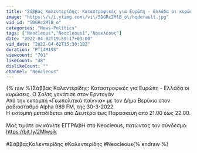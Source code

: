 ```yaml
---
title: "Σάββας Καλεντερίδης: Καταστροφικές για Ευρώπη - Ελλάδα οι κυρώσεις. Ο Σολτς γονάτισε στον Ερντογάν"
image: "https:\/\/i.ytimg.com\/vi\/5DGRc2MlB_o\/hqdefault.jpg"
vid_id: "5DGRc2MlB_o"
categories: "News-Politics"
tags: ["Neocleous","Neocleous1","Νοεκλέους"]
date: "2022-04-02T19:59:17+03:00"
vid_date: "2022-04-02T15:30:10Z"
duration: "PT14M19S"
viewcount: "701"
likeCount: "48"
dislikeCount: ""
channel: "Neocleοus"
---
```

{% raw %}Σάββας Καλεντερίδης: Καταστροφικές για Ευρώπη - Ελλάδα οι κυρώσεις. Ο Σολτς γονάτισε στον Ερντογάν<br />Από την εκπομπή «Γεωπολιτικά παίγνια» με τον Δήμο Βερύκιο στον ραδιοσταθμό Αlpha 989 FM, της 30-3-2022.<br />Η εκπομπή μεταδίδεται από Δευτέρα έως Παρασκευή από 21.00 έως 22.00.<br /><br />Μας τιμάτε αν κάνετε ΕΓΓΡΑΦΗ στο Neocleous, πατώντας τον σύνδεσμο:<br /><a rel="nofollow" target="blank" href="https://bit.ly/2Mlwsik">https://bit.ly/2Mlwsik</a><br /><br />#ΣάββαςΚαλεντερίδης #Καλεντερίδης #Neocleous{% endraw %}
